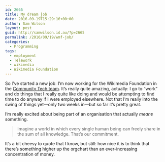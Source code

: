 ```yaml
---
id: 2665
title: My dream job
date: 2016-09-19T15:29:16+00:00
author: Sam Wilson
layout: post
guid: http://samwilson.id.au/?p=2665
permalink: /2016/09/19/wmf-job/
categories:
  - Programming
tags:
  - employment
  - Telework
  - wikimedia
  - Wikimedia Foundation
---
```

So I’ve started a new job: I’m now working for the Wikimedia Foundation in the [Community Tech team](https://meta.wikimedia.org/wiki/Community_Tech). It’s really quite amazing, actually: I go to &#8220;work&#8221; and do things that I really quite like doing and would be attempting to find time to do anyway if I were employed elsewhere. Not that I’m really into the swing of things yet—only two weeks in—but so far it’s pretty great.

I’m really excited about being part of an organisation that actually _means_ something.

> Imagine a world in which every single human being can freely share in the sum of all knowledge. That’s our commitment.

It’s a bit cheesy to quote that I know, but still: how nice it is to think that there’s something higher up the orgchart than an ever-increasing concentration of money.